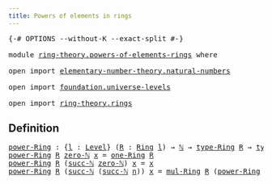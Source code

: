 ```yaml
---
title: Powers of elements in rings
---
```


<pre class="Agda"><a id="53" class="Symbol">{-#</a> <a id="57" class="Keyword">OPTIONS</a> <a id="65" class="Pragma">--without-K</a> <a id="77" class="Pragma">--exact-split</a> <a id="91" class="Symbol">#-}</a>

<a id="96" class="Keyword">module</a> <a id="103" href="ring-theory.powers-of-elements-rings.html" class="Module">ring-theory.powers-of-elements-rings</a> <a id="140" class="Keyword">where</a>

<a id="147" class="Keyword">open</a> <a id="152" class="Keyword">import</a> <a id="159" href="elementary-number-theory.natural-numbers.html" class="Module">elementary-number-theory.natural-numbers</a>

<a id="201" class="Keyword">open</a> <a id="206" class="Keyword">import</a> <a id="213" href="foundation.universe-levels.html" class="Module">foundation.universe-levels</a>

<a id="241" class="Keyword">open</a> <a id="246" class="Keyword">import</a> <a id="253" href="ring-theory.rings.html" class="Module">ring-theory.rings</a>
</pre>
## Definition

<pre class="Agda"><a id="power-Ring"></a><a id="299" href="ring-theory.powers-of-elements-rings.html#299" class="Function">power-Ring</a> <a id="310" class="Symbol">:</a> <a id="312" class="Symbol">{</a><a id="313" href="ring-theory.powers-of-elements-rings.html#313" class="Bound">l</a> <a id="315" class="Symbol">:</a> <a id="317" href="Agda.Primitive.html#597" class="Postulate">Level</a><a id="322" class="Symbol">}</a> <a id="324" class="Symbol">(</a><a id="325" href="ring-theory.powers-of-elements-rings.html#325" class="Bound">R</a> <a id="327" class="Symbol">:</a> <a id="329" href="ring-theory.rings.html#2466" class="Function">Ring</a> <a id="334" href="ring-theory.powers-of-elements-rings.html#313" class="Bound">l</a><a id="335" class="Symbol">)</a> <a id="337" class="Symbol">→</a> <a id="339" href="elementary-number-theory.natural-numbers.html#1444" class="Datatype">ℕ</a> <a id="341" class="Symbol">→</a> <a id="343" href="ring-theory.rings.html#2723" class="Function">type-Ring</a> <a id="353" href="ring-theory.powers-of-elements-rings.html#325" class="Bound">R</a> <a id="355" class="Symbol">→</a> <a id="357" href="ring-theory.rings.html#2723" class="Function">type-Ring</a> <a id="367" href="ring-theory.powers-of-elements-rings.html#325" class="Bound">R</a>
<a id="369" href="ring-theory.powers-of-elements-rings.html#299" class="Function">power-Ring</a> <a id="380" href="ring-theory.powers-of-elements-rings.html#380" class="Bound">R</a> <a id="382" href="elementary-number-theory.natural-numbers.html#1465" class="InductiveConstructor">zero-ℕ</a> <a id="389" href="ring-theory.powers-of-elements-rings.html#389" class="Bound">x</a> <a id="391" class="Symbol">=</a> <a id="393" href="ring-theory.rings.html#7892" class="Function">one-Ring</a> <a id="402" href="ring-theory.powers-of-elements-rings.html#380" class="Bound">R</a>
<a id="404" href="ring-theory.powers-of-elements-rings.html#299" class="Function">power-Ring</a> <a id="415" href="ring-theory.powers-of-elements-rings.html#415" class="Bound">R</a> <a id="417" class="Symbol">(</a><a id="418" href="elementary-number-theory.natural-numbers.html#1478" class="InductiveConstructor">succ-ℕ</a> <a id="425" href="elementary-number-theory.natural-numbers.html#1465" class="InductiveConstructor">zero-ℕ</a><a id="431" class="Symbol">)</a> <a id="433" href="ring-theory.powers-of-elements-rings.html#433" class="Bound">x</a> <a id="435" class="Symbol">=</a> <a id="437" href="ring-theory.powers-of-elements-rings.html#433" class="Bound">x</a>
<a id="439" href="ring-theory.powers-of-elements-rings.html#299" class="Function">power-Ring</a> <a id="450" href="ring-theory.powers-of-elements-rings.html#450" class="Bound">R</a> <a id="452" class="Symbol">(</a><a id="453" href="elementary-number-theory.natural-numbers.html#1478" class="InductiveConstructor">succ-ℕ</a> <a id="460" class="Symbol">(</a><a id="461" href="elementary-number-theory.natural-numbers.html#1478" class="InductiveConstructor">succ-ℕ</a> <a id="468" href="ring-theory.powers-of-elements-rings.html#468" class="Bound">n</a><a id="469" class="Symbol">))</a> <a id="472" href="ring-theory.powers-of-elements-rings.html#472" class="Bound">x</a> <a id="474" class="Symbol">=</a> <a id="476" href="ring-theory.rings.html#6441" class="Function">mul-Ring</a> <a id="485" href="ring-theory.powers-of-elements-rings.html#450" class="Bound">R</a> <a id="487" class="Symbol">(</a><a id="488" href="ring-theory.powers-of-elements-rings.html#299" class="Function">power-Ring</a> <a id="499" href="ring-theory.powers-of-elements-rings.html#450" class="Bound">R</a> <a id="501" class="Symbol">(</a><a id="502" href="elementary-number-theory.natural-numbers.html#1478" class="InductiveConstructor">succ-ℕ</a> <a id="509" href="ring-theory.powers-of-elements-rings.html#468" class="Bound">n</a><a id="510" class="Symbol">)</a> <a id="512" href="ring-theory.powers-of-elements-rings.html#472" class="Bound">x</a><a id="513" class="Symbol">)</a> <a id="515" href="ring-theory.powers-of-elements-rings.html#472" class="Bound">x</a>
</pre>